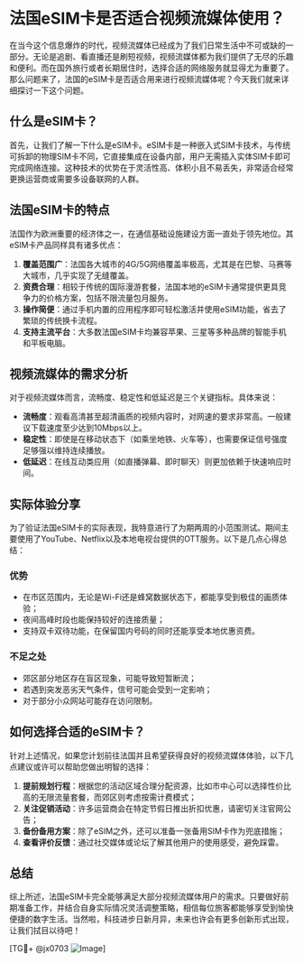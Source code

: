 # 法国eSIM卡是否适合视频流媒体使用？

在当今这个信息爆炸的时代，视频流媒体已经成为了我们日常生活中不可或缺的一部分。无论是追剧、看直播还是刷短视频，视频流媒体都为我们提供了无尽的乐趣和便利。而在国外旅行或者长期居住时，选择合适的网络服务就显得尤为重要了。那么问题来了，法国的eSIM卡是否适合用来进行视频流媒体呢？今天我们就来详细探讨一下这个问题。

## 什么是eSIM卡？

首先，让我们了解一下什么是eSIM卡。eSIM卡是一种嵌入式SIM卡技术，与传统可拆卸的物理SIM卡不同，它直接集成在设备内部，用户无需插入实体SIM卡即可完成网络连接。这种技术的优势在于灵活性高、体积小且不易丢失，非常适合经常更换运营商或需要多设备联网的人群。

## 法国eSIM卡的特点

法国作为欧洲重要的经济体之一，在通信基础设施建设方面一直处于领先地位。其eSIM卡产品同样具有诸多优点：

1. **覆盖范围广**：法国各大城市的4G/5G网络覆盖率极高，尤其是在巴黎、马赛等大城市，几乎实现了无缝覆盖。
2. **资费合理**：相较于传统的国际漫游套餐，法国本地的eSIM卡通常提供更具竞争力的价格方案，包括不限流量包月服务。
3. **操作简便**：通过手机内置的应用程序即可轻松激活并使用eSIM功能，省去了繁琐的传统换卡流程。
4. **支持主流平台**：大多数法国eSIM卡均兼容苹果、三星等多种品牌的智能手机和平板电脑。

## 视频流媒体的需求分析

对于视频流媒体而言，流畅度、稳定性和低延迟是三个关键指标。具体来说：

- **流畅度**：观看高清甚至超清画质的视频内容时，对网速的要求非常高。一般建议下载速度至少达到10Mbps以上。
- **稳定性**：即使是在移动状态下（如乘坐地铁、火车等），也需要保证信号强度足够强以维持连续播放。
- **低延迟**：在线互动类应用（如直播弹幕、即时聊天）则更加依赖于快速响应时间。

## 实际体验分享

为了验证法国eSIM卡的实际表现，我特意进行了为期两周的小范围测试。期间主要使用了YouTube、Netflix以及本地电视台提供的OTT服务。以下是几点心得总结：

### 优势
- 在市区范围内，无论是Wi-Fi还是蜂窝数据状态下，都能享受到极佳的画质体验；
- 夜间高峰时段也能保持较好的连接质量；
- 支持双卡双待功能，在保留国内号码的同时还能享受本地优惠资费。

### 不足之处
- 郊区部分地区存在盲区现象，可能导致短暂断流；
- 若遇到突发恶劣天气条件，信号可能会受到一定影响；
- 对于部分小众网站可能存在访问限制。

## 如何选择合适的eSIM卡？

针对上述情况，如果您计划前往法国并且希望获得良好的视频流媒体体验，以下几点建议或许可以帮助您做出明智的选择：

1. **提前规划行程**：根据您的活动区域合理分配资源，比如市中心可以选择性价比高的无限流量套餐，而郊区则考虑按需计费模式；
2. **关注促销活动**：许多运营商会在特定节假日推出折扣优惠，请密切关注官网公告；
3. **备份备用方案**：除了eSIM之外，还可以准备一张备用SIM卡作为兜底措施；
4. **查看评价反馈**：通过社交媒体或论坛了解其他用户的使用感受，避免踩雷。

## 总结

综上所述，法国eSIM卡完全能够满足大部分视频流媒体用户的需求。只要做好前期准备工作，并结合自身实际情况灵活调整策略，相信每位旅客都能够享受到愉快便捷的数字生活。当然啦，科技进步日新月异，未来也许会有更多创新形式出现，让我们拭目以待吧！

[TG💪+ @jx0703 ![Image](https://github.com/user-attachments/assets/dbca1d08-cadb-493c-b0ec-ad6f7a83f270)]